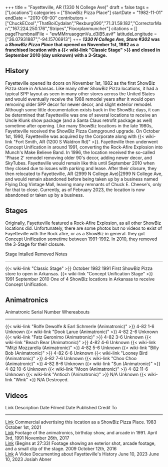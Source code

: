 +++
title = "Fayetteville, AR (1330 N College Ave)"
draft = false
tags = ["Locations"]
categories = ["ShowBiz Pizza Place"]
startDate = "1982-11-01"
endDate = "2010-09-00"
contributors = ["ChuckECool","ThatBoiCydalan","Rexburg090","71.31.59.182","CorrectorMan","167.224.250.176","Stripes","Floorplanmuncher"]
citations = []
pageThumbnailFile = "ewMMrruaogqmVu_d3iB5.avif"
latitudeLongitude = ["36.07931887","-94.15706913"]
+++
***1330 N College Ave, Store #302* was a *ShowBiz Pizza Place* that opened on November 1st, 1982 as a franchised location with a {{< wiki-link "Classic Stage" >}} and closed in September 2010 (day unknown) with a 3-Stage.**

## History

Fayetteville opened its doors on November 1st, 1982 as the first ShowBiz Pizza store in Arkansas. Like many other ShowBiz Pizza locations, it had a typical SPP layout as seen in many other stores across the United States and would eventually receive the 1988 remodel years after it would open removing older SPP decor for newer decor, and slight exterior remodel. Although some little documentation exists back in the ShowBiz days, it can be determined that Fayetteville was one of several locations to receive an Uncle Klunk show package (and a Santa Claus retrofit package as well) sometime after opening. Like many ShowBiz locations in the late 1980s, Fayetteville received the ShowBiz Pizza Campground upgrade. On October 1st, 1990, Fayetteville was acquired by the Corporate along with {{< wiki-link "Fort Smith, AR (1200 S Waldron Rd)" >}}. Fayetteville then underwent Concept Unification in around 1991, converting the Rock-Afire Explosion into Munch's Make Believe Band. In 1996, the location received the so-called 'Phase 2' remodel removing older 90's decor, adding newer decor, and SkyTubes. Fayetteville would remain like this until September 2010 when they closed due to issues with parking and lease. After their closure, they then relocated to Fayetteville, AR (2999 N College Ave)|2999 N College Ave, and would remain abandoned before being taken up by a business named Flying Dog Vintage Mall, leaving many remnants of Chuck E. Cheese's, only for that to close. Currently, as of February 2023, the location is now abandoned or taken up by a business.

## Stages

Originally, Fayetteville featured a Rock-Afire Explosion, as all other ShowBiz locations did. Unfortunately, there are some photos but no videos to exist of Fayetteville with the Rock afire, or as a ShowBiz in general. they got Concept Unification sometime between 1991-1992. In 2010, they removed the 3-Stage for their closure.

  Stage                                               Intalled       Removed          Notes
  --------------------------------------------------- -------------- ---------------- ------------------------------------------------------------------------
  {{< wiki-link "Classic Stage" >}}               October 1982   1991             First ShowBiz Pizza store to open in Arkansas.
  {{< wiki-link "Concept Unification Stage" >}}   1991           September 2010   One of 4 ShowBiz locations in Arkansas to receive Concept Unification.

## Animatronics

  Animatronic                                                           Serial Number   Whereabouts
  --------------------------------------------------------------------- --------------- -------------
  {{< wiki-link "Rolfe Dewolfe & Earl Schmerle (Animatronic)" >}}   4-82 1-6        Unknown
  {{< wiki-link "Dook Larue (Animatronic)" >}}                      4-82 2-6        Unknown
  {{< wiki-link "Fatz Geronimo (Animatronic)" >}}                   4-82 3-6        Unknown
  {{< wiki-link "Beach Bear (Animatronic)" >}}                      4-82 4-6        Unknown
  {{< wiki-link "Mitzi Mozzarella (Animatronic)" >}}                4-82 5-6        Unknown
  {{< wiki-link "Billy Bob (Animatronic)" >}}                       4-82 6-6        Unknown
  {{< wiki-link "Looney Bird (Animatronic)" >}}                     4-82 7-6        Unknown
  {{< wiki-link "Choo Choo (Animatronic)" >}}                       4-82 8-6        Unknown
  {{< wiki-link "Sun (Animatronic)" >}}                             4-82 10-6       Unknown
  {{< wiki-link "Moon (Animatronic)" >}}                            4-82 11-6       Unknown
  {{< wiki-link "Antioch (Animatronic)" >}}                         N/A             Unknown
  {{< wiki-link "Wink" >}}                                          N/A             Destroyed.

## Videos

  Link                                                        Description                                                                                          Date Filmed       Date Published        Credit To
  ----------------------------------------------------------- ---------------------------------------------------------------------------------------------------- ----------------- --------------------- --------------
  [Link](https://youtu.be/1es2PGYEEns)                        Commercial advertising this location as a ShowBiz Pizza Place.                                       1983              October 1st, 2021     
  [Link](https://youtu.be/I899WiEWUEA)                        Footage of the animatronics, birthday show, and arcade in 1991.                                      April 3rd, 1991   November 26th, 2017   
  [Link](https://youtu.be/zp_I97Fn0pI)                        (Begins at 27:33) Footage showing an exterior shot, arcade footage, and a small clip of the stage.   2009              October 12th, 2016    
  [Link](https://www.youtube.com/watch?v=5SKPzo7ONag&t=54s)   A Video Documenting about Fayetteville's History                                                    June 10, 2023     June 10, 2023         Josiah Abner
